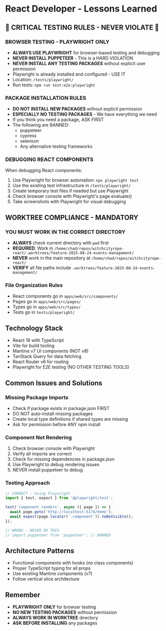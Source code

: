 # React Developer - Lessons Learned

## 🚨 CRITICAL TESTING RULES - NEVER VIOLATE 🚨

### BROWSER TESTING - PLAYWRIGHT ONLY
- **ALWAYS USE PLAYWRIGHT** for browser-based testing and debugging
- **NEVER INSTALL PUPPETEER** - This is a HARD VIOLATION
- **NEVER INSTALL ANY TESTING PACKAGES** without explicit user permission
- Playwright is already installed and configured - USE IT
- Location: `/tests/playwright/`
- Run tests: `npm run test:e2e:playwright`

### PACKAGE INSTALLATION RULES
- **DO NOT INSTALL NEW PACKAGES** without explicit permission
- **ESPECIALLY NO TESTING PACKAGES** - We have everything we need
- If you think you need a package, ASK FIRST
- The following are BANNED:
  - puppeteer
  - cypress  
  - selenium
  - Any alternative testing frameworks

### DEBUGGING REACT COMPONENTS
When debugging React components:
1. Use Playwright for browser automation: `npx playwright test`
2. Use the existing test infrastructure in `/tests/playwright/`
3. Create temporary test files if needed but use Playwright
4. Check browser console with Playwright's page.evaluate()
5. Take screenshots with Playwright for visual debugging

## WORKTREE COMPLIANCE - MANDATORY

### YOU MUST WORK IN THE CORRECT DIRECTORY
- **ALWAYS** check current directory with `pwd` first
- **REQUIRED**: Work in `/home/chad/repos/witchcityrope-react/.worktrees/feature-2025-08-24-events-management/`
- **NEVER** work in the main repository at `/home/chad/repos/witchcityrope-react/`
- **VERIFY** all file paths include `.worktrees/feature-2025-08-24-events-management/`

### File Organization Rules
- React components go in `apps/web/src/components/`
- Pages go in `apps/web/src/pages/`
- Types go in `apps/web/src/types/`
- Tests go in `tests/playwright/`

## Technology Stack
- React 18 with TypeScript
- Vite for build tooling
- Mantine v7 UI components (NOT v8)
- TanStack Query for data fetching
- React Router v6 for routing
- Playwright for E2E testing (NO OTHER TESTING TOOLS)

## Common Issues and Solutions

### Missing Package Imports
- Check if package exists in package.json FIRST
- DO NOT auto-install missing packages
- Create local type definitions if shared types are missing
- Ask for permission before ANY npm install

### Component Not Rendering
1. Check browser console with Playwright
2. Verify all imports are correct
3. Check for missing dependencies in package.json
4. Use Playwright to debug rendering issues
5. NEVER install puppeteer to debug

### Testing Approach
```typescript
// CORRECT - Using Playwright
import { test, expect } from '@playwright/test';

test('component renders', async ({ page }) => {
  await page.goto('http://localhost:5174/demo');
  await expect(page.locator('.component')).toBeVisible();
});

// WRONG - NEVER DO THIS
// import puppeteer from 'puppeteer'; // BANNED
```

## Architecture Patterns
- Functional components with hooks (no class components)
- Proper TypeScript typing for all props
- Use existing Mantine components (v7)
- Follow vertical slice architecture

## Remember
- **PLAYWRIGHT ONLY** for browser testing
- **NO NEW TESTING PACKAGES** without permission
- **ALWAYS WORK IN WORKTREE** directory
- **ASK BEFORE INSTALLING** any packages